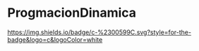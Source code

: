 # ProgmacionDinamica
https://img.shields.io/badge/c-%2300599C.svg?style=for-the-badge&logo=c&logoColor=white
